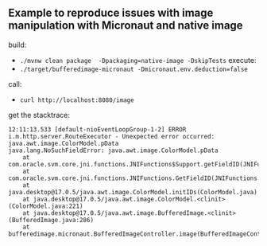 ## Example to reproduce issues with image manipulation with Micronaut and native image

build:
 - `./mvnw clean package  -Dpackaging=native-image -DskipTests`
execute:
 - `./target/bufferedimage-micronaut -Dmicronaut.env.deduction=false`

call:
 - `curl http://localhost:8080/image`

get the stacktrace:

    12:11:13.533 [default-nioEventLoopGroup-1-2] ERROR i.m.http.server.RouteExecutor - Unexpected error occurred: java.awt.image.ColorModel.pData
    java.lang.NoSuchFieldError: java.awt.image.ColorModel.pData
    	at com.oracle.svm.core.jni.functions.JNIFunctions$Support.getFieldID(JNIFunctions.java:1271)
    	at com.oracle.svm.core.jni.functions.JNIFunctions.GetFieldID(JNIFunctions.java:425)
    	at java.desktop@17.0.5/java.awt.image.ColorModel.initIDs(ColorModel.java)
    	at java.desktop@17.0.5/java.awt.image.ColorModel.<clinit>(ColorModel.java:221)
    	at java.desktop@17.0.5/java.awt.image.BufferedImage.<clinit>(BufferedImage.java:286)
    	at bufferedimage.micronaut.BufferedImageController.image(BufferedImageController.java:20)



